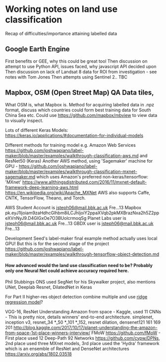 # Working notes on land use classification

Recap of difficulties/importance attaining labelled data

## Google Earth Engine

First benefits or GEE, why this could be great tool
Then discussion on attempt to use Python API, issues faced, why javascript API decided upon
Then discussion on lack of Landsat 8 data for ROI from investigation - see notes with Tom Jones
Then attempts using Sentinel 2.. TBC


## Mapbox, OSM (Open Street Map) QA Data tiles, 

What OSM is, what Mapbox is.
Method for acquiring labelled data in .npz format, discuss which countries could form best training data for South China Sea etc. Could use https://github.com/mapbox/mbview to view data to visually inspect.

Lots of different Keras Models:
https://keras.io/applications/#documentation-for-individual-models

Different methods for training model e.g. Amazon Web Services https://github.com/joshwapiano/label-maker/blob/master/examples/walkthrough-classification-aws.md and ResNet50 (Keras)
Another AWS method, using 'Sagemaker' machine for GPU - https://github.com/joshwapiano/label-maker/blob/master/examples/walkthrough-classification-mxnet-sagemaker.md which uses Amazon's preferred non-keras/tensorflow: 'MXnet' https://www.allthingsdistributed.com/2016/11/mxnet-default-framework-deep-learning-aws.html
https://en.wikipedia.org/wiki/Apache_MXNet
AWS also supports Caffe, CNTK, TensorFlow, Theano, and Torch.

AWS Student Account is jsteph06@mail.bbk.ac.uk  Fre...13
Mapbox pk.eyJ1Ijoiam9zaHdhcGlhbm8iLCJhIjoiY2ppaXVqb2pkMXBrazNxa2h5Z2ppeXVnNyJ9.D4GlGxOe7O3BUolcrmoqSg
Planet Labs user is jsteph06@mail.bbk.ac.uk  Fre...13
GBDX user is jsteph06@mail.bbk.ac.uk Fre...13

Development Seed's label-maker final example method actually uses local GPU! But this is for the second stage of the project https://github.com/joshwapiano/label-maker/blob/master/examples/walkthrough-tensorflow-object-detection.md

#### How advanced would the land use classification need to be? Probably only one Neural Net could achieve accuracy required here.

Phil Stubbings ONS used SegNet for his Skywalker project, also mentions UNet, Deeplab Resnet, DilatedNet in Keras

For Part II higher-res object detection combine multiple and use [ridge regression model](https://en.wikipedia.org/wiki/Tikhonov_regularization)?

VGG-16, ResNet
Understanding Amazon from space - Kaggle, used 11 CNNs - This is pretty nice, details winners' end-to-end architecture. simplenet, inception v3, resnet_34 *_50 *_101 *_152, resnet dilation, densenet121 161 169 201
http://blog.kaggle.com/2017/10/17/planet-understanding-the-amazon-from-space-1st-place-winners-interview/
FMoW https://github.com/fMoW - First place used 12 Deep-Path 92 Networks https://github.com/cypw/DPNs, 2nd place used three MXnet models, 3rd place used the 'Hydra' framework which is an ensemble of ResNet and DenseNet architectures https://arxiv.org/abs/1802.03518
